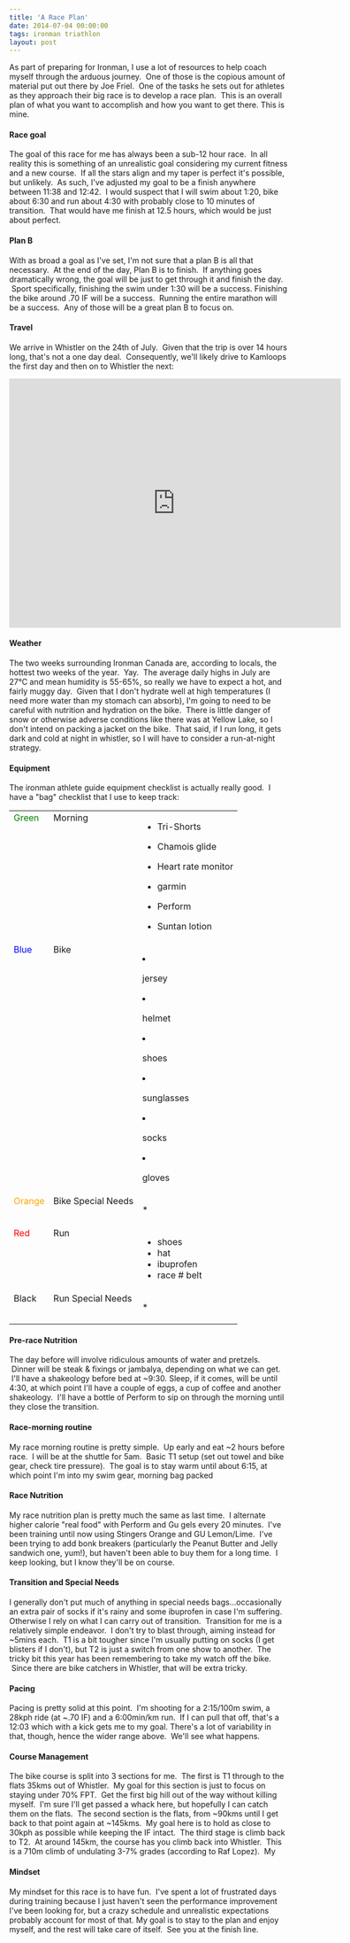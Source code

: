 ```yaml
---
title: 'A Race Plan'
date: 2014-07-04 00:00:00 
tags: ironman triathlon
layout: post
---
```

As part of preparing for Ironman, I use a lot of resources to help coach myself through the arduous journey. &nbsp;One of those is the copious amount of material put out there by Joe Friel. &nbsp;One of the tasks he sets out for athletes as they approach their big race is to develop a race plan. &nbsp;This is an overall plan of what you want to accomplish and how you want to get there. This is mine.

<a name="more"></a>

#### Race goal
The goal of this race for me has always been a sub-12 hour race.  In all reality this is something of an unrealistic goal considering my current fitness and a new course.  If all the stars align and my taper is perfect it's possible, but unlikely.  As such, I've adjusted my goal to be a finish anywhere between 11:38 and 12:42\.  I would suspect that I will swim about 1:20, bike about 6:30 and run about 4:30 with probably close to 10 minutes of transition.  That would have me finish at 12.5 hours, which would be just about perfect.

#### Plan B
With as broad a goal as I've set, I'm not sure that a plan B is all that necessary.  At the end of the day, Plan B is to finish.  If anything goes dramatically wrong, the goal will be just to get through it and finish the day.  Sport specifically, finishing the swim under 1:30 will be a success. Finishing the bike around .70 IF will be a success.  Running the entire marathon will be a success.  Any of those will be a great plan B to focus on. 

#### Travel
We arrive in Whistler on the 24th of July.  Given that the trip is over 14 hours long, that's not a one day deal.  Consequently, we'll likely drive to Kamloops the first day and then on to Whistler the next:
<div>
<iframe frameborder="0" height="450" src="https://www.google.com/maps/embed?pb=!1m35!1m12!1m3!1d2520759.858149559!2d-120.39734752499999!3d51.90331187112801!2m3!1f0!2f0!3f0!3m2!1i1024!2i768!4f13.1!4m20!1i0!3e0!4m5!1s0x53a0227895770a99%3A0xc85d0c9c289d88ad!2sBONNIE+DOON+SHOPPING+CENTRE%2C+82nd+Avenue+and+83rd+Street%2C+Edmonton%2C+AB+T6C+4E3%2C+Canada!3m2!1d53.518259!2d-113.455502!4m5!1s0x537e2cd33d0d3b31%3A0xd23e96aa9a6945e7!2sKamloops%2C+BC%2C+Canada!3m2!1d50.674521999999996!2d-120.3272674!4m5!1s0x54873cb203957b87%3A0x4ab741e875f5cff6!2sWhistler%2C+BC%2C+Canada!3m2!1d50.1163196!2d-122.9573563!5e0!3m2!1sen!2s!4v1404486644425" style="border: 0;" width="600"></iframe></div>

#### Weather
The two weeks surrounding Ironman Canada are, according to locals, the hottest two weeks of the year.  Yay.  The average daily highs in July are 27°C and mean humidity is 55-65%, so really we have to expect a hot, and fairly muggy day.  Given that I don't hydrate well at high temperatures (I need more water than my stomach can absorb), I'm going to need to be careful with nutrition and hydration on the bike.  There is little danger of snow or otherwise adverse conditions like there was at Yellow Lake, so I don't intend on packing a jacket on the bike.  That said, if I run long, it gets dark and cold at night in whistler, so I will have to consider a run-at-night strategy.

#### Equipment
The ironman athlete guide equipment checklist is actually really good.  I have a "bag" checklist that I use to keep track:<table><tr><td style="vertical-align:top;color:green;">Green</td><td style="vertical-align:top;">Morning</td><td style="vertical-align:top;">

*   Tri-Shorts
*   Chamois glide
*   Heart rate monitor
*   garmin
*   Perform
*   Suntan lotion</td></tr><tr><td style="vertical-align:top;color:blue;">Blue</td><td style="vertical-align:top;">Bike</td><td style="vertical-align:top;">

*   jersey
*   helmet
*   shoes
*   sunglasses
*   socks
*   gloves</td></tr><tr><td style="vertical-align:top;color:orange;">Orange</td><td style="vertical-align:top;">Bike Special Needs</td><td style="vertical-align:top;">

*</td></tr><tr><td style="vertical-align:top;color:red;">Red</td><td style="vertical-align:top;">Run</td><td style="vertical-align:top;">

*   shoes
*   hat
*   ibuprofen
*   race # belt</td></tr><tr><td style="vertical-align:top;">Black</td><td style="vertical-align:top;">Run Special Needs</td><td style="vertical-align:top;">

*</td></tr></table>

#### Pre-race Nutrition
The day before will involve ridiculous amounts of water and pretzels.  Dinner will be steak & fixings or jambalya, depending on what we can get.  I'll have a shakeology before bed at ~9:30\. Sleep, if it comes, will be until 4:30, at which point I'll have a couple of eggs, a cup of coffee and another shakeology.  I'll have a bottle of Perform to sip on through the morning until they close the transition.

#### Race-morning routine
My race morning routine is pretty simple.  Up early and eat ~2 hours before race.  I will be at the shuttle for 5am.  Basic T1 setup (set out towel and bike gear, check tire pressure).  The goal is to stay warm until about 6:15, at which point I'm into my swim gear, morning bag packed 

#### Race Nutrition
My race nutrition plan is pretty much the same as last time.  I alternate higher calorie "real food" with Perform and Gu gels every 20 minutes.  I've been training until now using Stingers Orange and GU Lemon/Lime.  I've been trying to add bonk breakers (particularly the Peanut Butter and Jelly sandwich one, yum!), but haven't been able to buy them for a long time.  I keep looking, but I know they'll be on course.

#### Transition and Special Needs
I generally don't put much of anything in special needs bags...occasionally an extra pair of socks if it's rainy and some ibuprofen in case I'm suffering. Otherwise I rely on what I can carry out of transition.  Transition for me is a relatively simple endeavor.  I don't try to blast through, aiming instead for ~5mins each.  T1 is a bit tougher since I'm usually putting on socks (I get blisters if I don't), but T2 is just a switch from one show to another.  The tricky bit this year has been remembering to take my watch off the bike.  Since there are bike catchers in Whistler, that will be extra tricky.

#### Pacing
Pacing is pretty solid at this point.  I'm shooting for a 2:15/100m swim, a 28kph ride (at ~.70 IF) and a 6:00min/km run.  If I can pull that off, that's a 12:03 which with a kick gets me to my goal. There's a lot of variability in that, though, hence the wider range above.  We'll see what happens.

#### Course Management
The bike course is split into 3 sections for me.  The first is T1 through to the flats 35kms out of Whistler.  My goal for this section is just to focus on staying under 70% FPT.  Get the first big hill out of the way without killing myself.  I'm sure I'll get passed a whack here, but hopefully I can catch them on the flats.  The second section is the flats, from ~90kms until I get back to that point again at ~145kms.  My goal here is to hold as close to 30kph as possible while keeping the IF intact.  The third stage is climb back to T2\.  At around 145km, the course has you climb back into Whistler.  This is a 710m climb of undulating 3-7% grades (according to Raf Lopez).  My 

#### Mindset
My mindset for this race is to have fun.  I've spent a lot of frustrated days during training because I just haven't seen the performance improvement I've been looking for, but a crazy schedule and unrealistic expectations probably account for most of that. My goal is to stay to the plan and enjoy myself, and the rest will take care of itself.  See you at the finish line.

#### 
